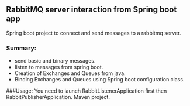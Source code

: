 ## RabbitMQ server interaction from Spring boot app

Spring boot project to connect and send messages to a rabbitmq server.

### Summary:
* send basic and binary messages.
* listen to messages from spring boot.
* Creation of Exchanges and Queues from java.
* Binding Exchanges and Queues using Spring boot configuration class.

###Usage:
You need to launch RabbitListenerApplication first then RabbitPublisherApplication.
Maven project.
